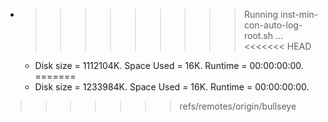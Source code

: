* >>>>>>>>> Running inst-min-con-auto-log-root.sh ...
<<<<<<< HEAD
  * Disk size = 1112104K. Space Used = 16K. Runtime = 00:00:00:00.
=======
  * Disk size = 1233984K. Space Used = 16K. Runtime = 00:00:00:00.
>>>>>>> refs/remotes/origin/bullseye
